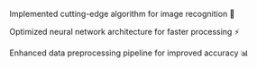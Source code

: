 Implemented cutting-edge algorithm for image recognition 📸

Optimized neural network architecture for faster processing ⚡️

Enhanced data preprocessing pipeline for improved accuracy 📊


